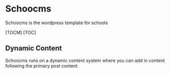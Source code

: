 # Schoocms
Schoocms is the wordpress template for schools

[TOCM]
[TOC]
## Dynamic Content
Schoocms runs on a dynamic content system where you can add in content following the primary post content.